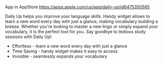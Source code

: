 App in AppStore
https://apps.apple.com/us/app/daily-up/id6475350565

Daily Up helps you improve your language skills. Handy widget allows to learn a new word every day with just a glance, making vocabulary building a breeze. Whether you're looking to master a new lingo or simply expand your vocabulary, it is the perfect tool for you. Say goodbye to tedious study sessions with Daily Up!

* Effortless - learn a new word every day with just a glance
* Time Saving - handy widget makes it easy to access
* Invisible - seamlessly expands your vocabulary
